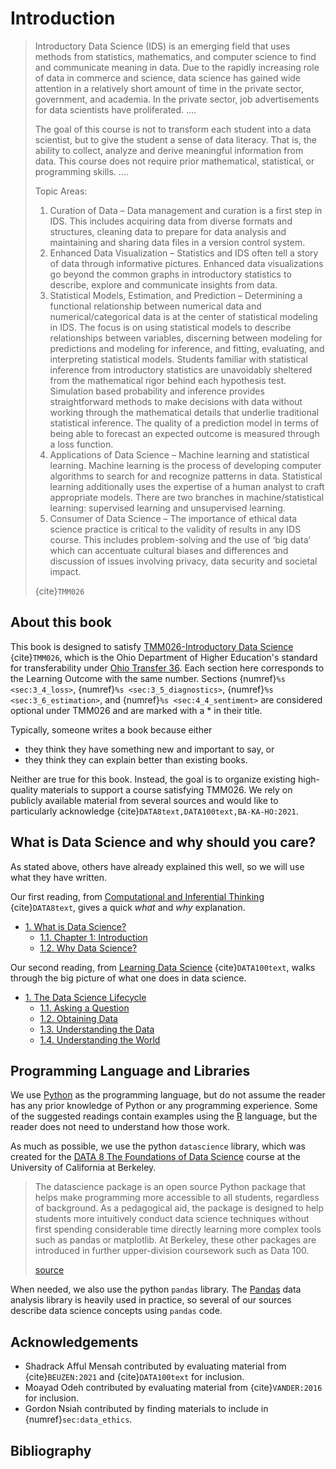 # Introduction

> Introductory Data Science (IDS) is an emerging field that uses methods from statistics, mathematics, and computer science to find and communicate meaning in data. Due to the rapidly increasing role of data in commerce and science, data science has gained wide attention in a relatively short amount of time in the private sector, government, and academia. In the private sector, job advertisements for data scientists have proliferated. 
> ....
>
> The goal of this course is not to transform each student into a data scientist, but to give the student a sense of data literacy. That is, the ability to collect, analyze and derive meaningful information from data. This course does not require prior mathematical, statistical, or programming skills. 
>....
>
> Topic Areas:
> 1. Curation of Data – Data management and curation is a first step in IDS. This includes acquiring data from diverse formats and structures, cleaning data to prepare for data analysis and maintaining and sharing data files in a version control system.
> 2. Enhanced Data Visualization – Statistics and IDS often tell a story of data through informative pictures. Enhanced data visualizations go beyond the common graphs in introductory statistics to describe, explore and communicate insights from data.
> 3. Statistical Models, Estimation, and Prediction – Determining a functional relationship between numerical data and numerical/categorical data is at the center of statistical modeling in IDS. The focus is on using statistical models to describe relationships between variables, discerning between modeling for predictions and modeling for inference, and fitting, evaluating, and interpreting statistical models. Students familiar with statistical inference from introductory statistics are unavoidably sheltered from the mathematical rigor behind each hypothesis test. Simulation based probability and inference provides straightforward methods to make decisions with data without working through the mathematical details that underlie traditional statistical inference. The quality of a prediction model in terms of being able to forecast an expected outcome is measured through a loss function.
> 4. Applications of Data Science – Machine learning and statistical learning. Machine learning is the process of developing computer algorithms to search for and recognize patterns in data. Statistical learning additionally uses the expertise of a human analyst to craft appropriate models. There are two branches in machine/statistical learning: supervised learning and unsupervised learning.
> 5. Consumer of Data Science – The importance of ethical data science practice is critical to the validity of results in any IDS course. This includes problem-solving and the use of ‘big data’ which can accentuate cultural biases and differences and discussion of issues involving privacy, data security and societal impact.
>
> {cite}`TMM026`

## About this book

This book is designed to satisfy [TMM026-Introductory Data Science](https://www.ohiohighered.org/sites/default/files/uploads/transfer/policy/Introductory%20to%20Data%20Science%20Learning%20Outcomes%20%2812.3.21%29.pdf) {cite}`TMM026`, which is the Ohio Department of Higher Education's standard for transferability under [Ohio Transfer 36](https://www.ohiohighered.org/Ohio-Transfer-36).
Each section here corresponds to the Learning Outcome with the same number.
Sections {numref}`%s <sec:3_4_loss>`, {numref}`%s <sec:3_5_diagnostics>`, {numref}`%s <sec:3_6_estimation>`, and {numref}`%s <sec:4_4_sentiment>` are considered optional under TMM026 and are marked with a * in their title. 

Typically, someone writes a book because either
* they think they have something new and important to say, or
* they think they can explain better than existing books.

Neither are true for this book. 
Instead, the goal is to organize existing high-quality materials to support a course satisfying TMM026.
We rely on publicly available material from several sources and
would like to particularly acknowledge {cite}`DATA8text,DATA100text,BA-KA-HO:2021`.

## What is Data Science and why should you care?

As stated above, others have already explained this well, so we will use what they have written.

Our first reading, from [Computational and Inferential Thinking](https://inferentialthinking.com/chapters/intro.html) {cite}`DATA8text`, gives a quick *what* and *why* explanation.
* [1. What is Data Science?](https://inferentialthinking.com/chapters/01/what-is-data-science.html)
  * [1.1. Chapter 1: Introduction](https://inferentialthinking.com/chapters/01/1/intro.html)
  * [1.2. Why Data Science?](https://inferentialthinking.com/chapters/01/2/why-data-science.html)

Our second reading, from [Learning Data Science](http://www.textbook.ds100.org/intro.html) {cite}`DATA100text`, walks through the big picture of what one does in data science.
* [1. The Data Science Lifecycle](http://www.textbook.ds100.org/ch/01/lifecycle_intro.html)
  * [1.1. Asking a Question](http://www.textbook.ds100.org/ch/01/lifecycle_question.html)
  * [1.2. Obtaining Data](http://www.textbook.ds100.org/ch/01/lifecycle_obtain.html)
  * [1.3. Understanding the Data](http://www.textbook.ds100.org/ch/01/lifecycle_data.html)
  * [1.4. Understanding the World](http://www.textbook.ds100.org/ch/01/lifecycle_world.html)
  
## Programming Language and Libraries

We use [Python](https://www.python.org/) as the programming language, but do not assume the reader has any prior knowledge of Python or any programming experience.
Some of the suggested readings contain examples using the [R](https://www.r-project.org/) language, but the reader does not need to understand how those work.

As much as possible, we use the python `datascience` library, which was created for the [DATA 8 The Foundations of Data Science](http://data8.org/) course at the University of California at Berkeley. 
> The datascience package is an open source Python package that helps make programming more accessible to all students, regardless of background. As a pedagogical aid, the package is designed to help students more intuitively conduct data science techniques without first spending considerable time directly learning more complex tools such as pandas or matplotlib. At Berkeley, these other packages are introduced in further upper-division coursework such as Data 100.
> 
> [source](http://data8.org/zero-to-data-8/datascience.html)

When needed, we also use the python `pandas` library.
The [Pandas](https://pandas.pydata.org/) data analysis library is heavily used in practice, so several of our sources describe data science concepts using `pandas` code.


## Acknowledgements

* Shadrack Afful Mensah contributed by evaluating material from {cite}`BEUZEN:2021` and {cite}`DATA100text` for inclusion.
* Moayad Odeh contributed by evaluating material from {cite}`VANDER:2016` for inclusion.
* Gordon Nsiah contributed by finding materials to include in {numref}`sec:data_ethics`.

## Bibliography
```{bibliography}
```
